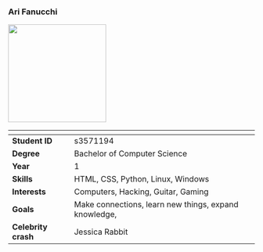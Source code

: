 ### Ari Fanucchi

<img src="../images/ari.jpg" width="200px" height="200px">

| []() | []() |
|---|---|
| __Student ID__ | s3571194 |
| __Degree__ | Bachelor of Computer Science |
| __Year__ | 1 |
| __Skills__ | HTML, CSS, Python, Linux, Windows |
| __Interests__ | Computers, Hacking, Guitar, Gaming |
| __Goals__ | Make connections, learn new things, expand knowledge,  |
| __Celebrity crash__ | Jessica Rabbit |
